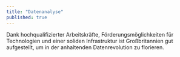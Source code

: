 ```yaml
---
title: "Datenanalyse"
published: true
---
```


Dank hochqualifizierter Arbeitskräfte, Förderungsmöglichkeiten für Technologien und einer soliden Infrastruktur ist Großbritannien gut aufgestellt, um in der anhaltenden Datenrevolution zu florieren.
